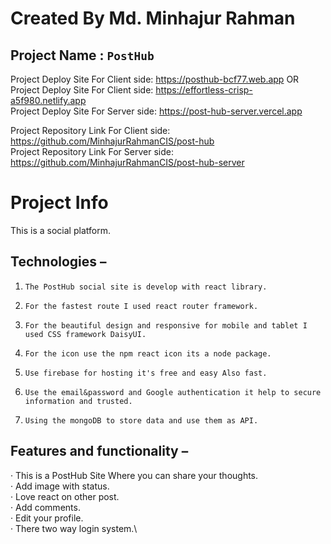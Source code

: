 # Created By Md. Minhajur Rahman

## Project Name : `PostHub`
Project Deploy Site For Client side: https://posthub-bcf77.web.app OR\
Project Deploy Site For Client side: https://effortless-crisp-a5f980.netlify.app \
Project Deploy Site For Server side: https://post-hub-server.vercel.app


Project Repository Link For Client side: https://github.com/MinhajurRahmanCIS/post-hub \
Project Repository Link For Server side: https://github.com/MinhajurRahmanCIS/post-hub-server

# Project Info
This is a social platform.
## Technologies  –
1.     The PostHub social site is develop with react library.  
2.     For the fastest route I used react router framework.
3.     For the beautiful design and responsive for mobile and tablet I used CSS framework DaisyUI.
4.     For the icon use the npm react icon its a node package.
5.     Use firebase for hosting it's free and easy Also fast.
6.     Use the email&password and Google authentication it help to secure information and trusted.
7.     Using the mongoDB to store data and use them as API.
## Features and functionality –
·         This is a PostHub Site Where you can share your thoughts.\
·         Add image with status.\
·         Love react on other post.\
·         Add comments.\
·         Edit your profile.\
·         There two way login system.\